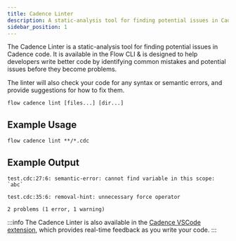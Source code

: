 ```yaml
---
title: Cadence Linter
description: A static-analysis tool for finding potential issues in Cadence code
sidebar_position: 1
---
```


The Cadence Linter is a static-analysis tool for finding potential issues in Cadence code. It is available in the Flow CLI & is designed to help developers write better code by identifying common mistakes and potential issues before they become problems.

The linter will also check your code for any syntax or semantic errors, and provide suggestions for how to fix them.

```shell
flow cadence lint [files...] [dir...]
```

## Example Usage

```shell
flow cadence lint **/*.cdc
```

## Example Output

```shell
test.cdc:27:6: semantic-error: cannot find variable in this scope: `abc`

test.cdc:35:6: removal-hint: unnecessary force operator

2 problems (1 error, 1 warning)
```

:::info
The Cadence Linter is also available in the [Cadence VSCode extension](../../vscode-extension/index.mdx), which provides real-time feedback as you write your code.
:::